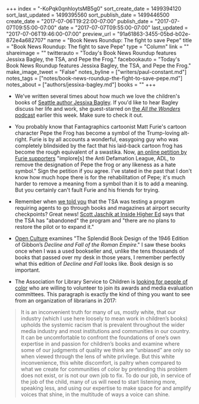 +++
index = "-KoPqk0qnhloytsMB5g0"
sort_create_date = 1499394120
sort_last_updated = 1499395560
sort_publish_date = 1499446500
create_date = "2017-07-06T19:22:00-07:00"
publish_date = "2017-07-07T09:55:00-07:00"
date = "2017-07-07T09:55:00-07:00"
last_updated = "2017-07-06T19:46:00-07:00"
preview_url = "91a61863-3455-05bd-b02e-872e4a682707"
name = "Book News Roundup: The fight to save Pepe"
title = "Book News Roundup: The fight to save Pepe"
type = "Column"
link = ""
shareimage = ""
twitterauto = "Today's Book News Roundup features Jessixa Bagley, the TSA, and Pepe the Frog."
facebookauto = "Today's Book News Roundup features Jessixa Bagley, the TSA, and Pepe the Frog."
make_image_tweet = "False"
notes_byline = ["writers/paul-constant.md"]
notes_tags = ["notes/book-news-roundup-the-fight-to-save-pepe.md"]
notes_about = ["authors/jessixa-bagley.md"]
books = ""
+++
* We've written several times about how much we love the children's books of [Seattle author Jessixa Bagley](http://www.seattlereviewofbooks.com/authors/jessixa-bagley/). If you'd like to hear Bagley discuss her life and work, she guest-starred on [the *All the Wonders* podcast](http://www.allthewonders.com/podcasts/jessixa-bagley-all-the-wonders-episode-367/) earlier this week. Make sure to check it out.

* You probably know that Fantagraphics cartoonist Matt Furie's cartoon character Pepe the Frog has become a symbol of the Trump-loving alt-right. Furie is by all accounts a wonderful, easygoing guy who was completely blindsided by the fact that his laid-back cartoon frog has become the rough equivalent of a swastika. Now, [an online petition by Furie supporters](https://www.ipetitions.com/petition/savepepe) "implore[s] the Anti Defamation League, ADL, to remove the designation of Pepe the frog or any likeness as a hate symbol." Sign the petition if you agree. I've stated in the past that I don't know how much hope there is for the rehabilitation of Pepe; it's much harder to remove a meaning from a symbol than it is to add a meaning. But you certainly can't fault Furie and his friends for trying.

* Remember when [we told you](http://www.seattlereviewofbooks.com/notes/2017/06/02/is-the-tsa-going-to-start-rifling-through-your-books-and-magazines/) that the TSA was testing a program requiring agents to go through books and magazines at airport security checkpoints? Great news! [Scott Jaschik at Inside Higher Ed](https://www.insidehighered.com/news/2017/06/28/tsa-ends-pilot-program-asking-passengers-remove-books-carry-luggage) says that the TSA has "abandoned" the program and "there are no plans to restore the pilot or to expand it."

* [Open Culture](http://www.openculture.com/2017/07/the-splendid-book-design-of-gibbons-decline-and-fall-of-the-roman-empire.html) examines "The Splendid Book Design of the 1946 Edition of Gibbon’s *Decline and Fall of the Roman Empire*." I saw these books once when I was a used bookseller and, unlike the tens thousands of books that passed over my desk in those years, I remember perfectly what this edition of  *Decline and Fall* looks like. Book design is so important.

* The Association for Library Service to Children is [looking for people of color](http://www.alsc.ala.org/blog/2017/07/silver-gold-call-volunteers/) who are willing to volunteer to join its awards and media evaluation committees. This paragraph is exactly the kind of thing you want to see from an organization of librarians in 2017:

<blockquote>It is an inconvenient truth for many of us, mostly white, that our industry (which I use here loosely to mean work in children’s books) upholds the systemic racism that is prevalent throughout the wider media industry and most institutions and communities in our country.  It can be uncomfortable to confront the foundations of one’s own expertise in and passion for children’s books and examine where some of our judgments of quality we think are “unbiased” are only so when viewed through the lens of white privilege.   But this white inconvenience, this white discomfort, is paltry when compared to what we create for communities of color by pretending this problem does not exist, or is not our own job to fix.  To do our job, in service of the job of the child, many of us will need to start listening more, speaking less, and using our expertise to make space for and amplify voices that shine, in the multitude of ways a voice can shine.</blockquote>